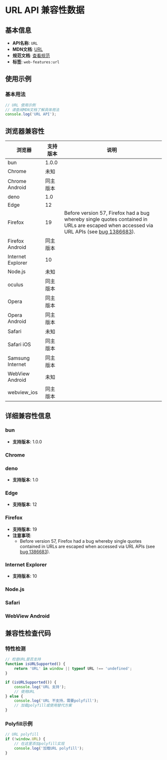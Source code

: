 # URL API 兼容性数据

## 基本信息

- **API名称**: `URL`
- **MDN文档**: [URL](https://developer.mozilla.org/docs/Web/API/URL)
- **规范文档**: [查看规范](https://url.spec.whatwg.org/#url)
- **标签**: `web-features:url`

## 使用示例

### 基本用法

```javascript
// URL 使用示例
// 请查阅MDN文档了解具体用法
console.log('URL API');
```

## 浏览器兼容性

| 浏览器 | 支持版本 | 说明 |
|--------|----------|------|
| bun | 1.0.0 |  |
| Chrome | 未知 |  |
| Chrome Android | 同主版本 |  |
| deno | 1.0 |  |
| Edge | 12 |  |
| Firefox | 19 | Before version 57, Firefox had a bug whereby single quotes contained in URLs are escaped when accessed via URL APIs (see [bug 1386683](https://bugzil.la/1386683)). |
| Firefox Android | 同主版本 |  |
| Internet Explorer | 10 |  |
| Node.js | 未知 |  |
| oculus | 同主版本 |  |
| Opera | 同主版本 |  |
| Opera Android | 同主版本 |  |
| Safari | 未知 |  |
| Safari iOS | 同主版本 |  |
| Samsung Internet | 同主版本 |  |
| WebView Android | 未知 |  |
| webview_ios | 同主版本 |  |

## 详细兼容性信息

### bun

- **支持版本**: 1.0.0

### Chrome


### deno

- **支持版本**: 1.0

### Edge

- **支持版本**: 12

### Firefox

- **支持版本**: 19
- **注意事项**:
  - Before version 57, Firefox had a bug whereby single quotes contained in URLs are escaped when accessed via URL APIs (see [bug 1386683](https://bugzil.la/1386683)).

### Internet Explorer

- **支持版本**: 10

### Node.js


### Safari


### WebView Android


## 兼容性检查代码

### 特性检测

```javascript
// 检查URL是否支持
function isURLSupported() {
    return 'URL' in window || typeof URL !== 'undefined';
}

if (isURLSupported()) {
    console.log('URL 支持');
    // 使用URL
} else {
    console.log('URL 不支持，需要polyfill');
    // 加载polyfill或使用替代方案
}
```

### Polyfill示例

```javascript
// URL polyfill
if (!window.URL) {
    // 在这里添加polyfill实现
    console.log('加载URL polyfill');
}
```

